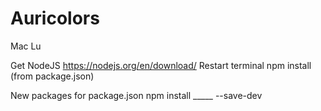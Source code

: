 # Auricolors
Mac Lu

Get NodeJS
https://nodejs.org/en/download/
Restart terminal
npm install (from package.json)

New packages for package.json
npm install _____ --save-dev
